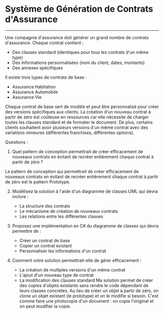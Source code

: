 # Système de Génération de Contrats d'Assurance

---

Une compagnie d'assurance doit générer un grand nombre de contrats d'assurance. Chaque contrat contient :

- Des clauses standard (identiques pour tous les contrats d'un même type)
- Des informations personnalisées (nom du client, dates, montants)
- Des annexes spécifiques

Il existe trois types de contrats de base :

- Assurance Habitation
- Assurance Automobile
- Assurance Vie

Chaque contrat de base sert de modèle et peut être personnalisé pour créer des versions spécifiques aux clients. La création d'un nouveau contrat à partir de zéro est coûteuse en ressources car elle nécessite de charger toutes les clauses standard et de formater le document. De plus, certains clients souhaitent avoir plusieurs versions d'un même contrat avec des variations mineures (différentes franchises, différentes options).

Questions :

1. Quel pattern de conception permettrait de créer efficacement de nouveaux contrats en évitant de recréer entièrement chaque contrat à partir de zéro ?

Le pattern de conception qui permettrait de créer efficacement de nouveaux contrats en évitant de recréer entièrement chaque contrat à partir de zéro est le pattern Prototype.

2. Modélisez la solution à l'aide d'un diagramme de classes UML qui devra inclure :

   - La structure des contrats
   - Le mécanisme de création de nouveaux contrats
   - Les relations entre les différentes classes

3. Proposez une implémentation en C# du diagramme de classes qui devra permettre de :

   - Créer un contrat de base
   - Copier un contrat existant
   - Personnaliser les informations d'un contrat

4. Comment votre solution permettrait-elle de gérer efficacement :
   - La création de multiples versions d'un même contrat
   - L'ajout d'un nouveau type de contrat
   - La modification des clauses standard
 Ma solution permet de créer des copies d'objets existants sans rendre le code dépendant de leurs classes concrètes. Au lieu de créer un objet à partir de zéro, on clone un objet existant (le prototype) et on le modifie si besoin. C'est comme faire une photocopie d'un document : on copie l'original et on peut modifier la copie.
